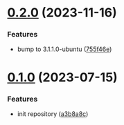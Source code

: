 # [0.2.0](https://github.com/Wivik/pandoc-plantuml-filter/compare/v0.1.0...v0.2.0) (2023-11-16)


### Features

* bump to 3.1.1.0-ubuntu ([755f46e](https://github.com/Wivik/pandoc-plantuml-filter/commit/755f46e8cf232b8c89963c2e73ede792c98a5c2b))



# [0.1.0](https://github.com/Wivik/pandoc-plantuml-filter/compare/a3b8a8cdccbe26e8aa773ecfffa888baf26db4cf...v0.1.0) (2023-07-15)


### Features

* init repository ([a3b8a8c](https://github.com/Wivik/pandoc-plantuml-filter/commit/a3b8a8cdccbe26e8aa773ecfffa888baf26db4cf))



